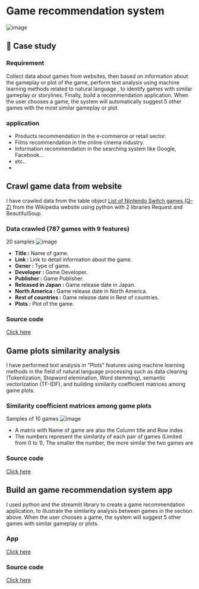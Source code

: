 # Game recommendation system
![image](https://github.com/DooPhiLong/Game-recommendation-system/assets/120476961/9ea48faa-b205-4172-a815-c5d3e540c866)

## 💼 Case study 

### Requirement
Collect data about games from websites, then based on information about the gameplay or plot of the game, perform text analysis using machine learning methods related to natural language , to identify games with similar gameplay or storylines. Finally, build a recommendation application. When the user chooses a game, the system will automatically suggest 5 other games with the most similar gameplay or plot.
### application
- Products recommendation in the e-commerce or retail sector.
- Films recommendation in the online cinema industry.
- Information recommendation in the searching system like Google, Facebook...
- etc..
- 
## Crawl game data from website
I have crawled data from the table object [List of Nintendo Switch games (Q–Z)](https://en.wikipedia.org/wiki/List_of_Nintendo_Switch_games_(Q%E2%80%93Z)) from the Wikipedia website using python with 2 libraries Request and BeautifulSoup.
### Data crawled (787 games with 9 features)
20 samples
![image](https://github.com/DooPhiLong/Game-recommendation-system/assets/120476961/97896a55-75a5-435b-87fe-24e9efea8b92)

- **Title :** Name of game.
- **Link :** Link to detail information about the game.
- **Gener :** Type of game.
- **Developer :** Game Developer.
- **Publisher :** Game Publisher.
- **Released in Japan :** Game release date in Japan.
- **North America :** Game release date in North America.
- **Rest of countries :** Game release date in Rest of countries.
- **Plots :** Plot of the game.
### Source code
[Click here](https://github.com/DooPhiLong/Game-recommendation-system/blob/main/drawlData_soup.py)

## Game plots similarity analysis
I have performed text analysis in "Plots" features using machine learning methods in the field of natural language processing such as data cleaning (Tokenlization, Stopword elemination, Word stemming), semantic vectorization (TF-IDF), and building similarity coefficient matrices among game plots.
### Similarity coefficient matrices among game plots
Samples of 10 games 
![image](https://github.com/DooPhiLong/Game-recommendation-system/assets/120476961/bd9674a9-ad18-4a42-b396-80bca2d212e6)
- A matrix with Name of game are also the Column title and Row index
- The numbers represent the similarity of each pair of games (Limited from 0 to 1), The smaller the number, the more similar the two games are
### Source code
[Click here](https://github.com/DooPhiLong/Game-recommendation-system/blob/main/Model_similarity.py)

## Build an game recommendation system app
I used python and the streamlit library to create a game recommendation application, to illustrate the similarity analysis between games in the section above. When the user chooses a game, the system will suggest 5 other games with similar gameplay or plots.
### App
[Click here](https://game-recommendation-system.streamlit.app/)
### Source code
[Click here](https://github.com/DooPhiLong/Game-recommendation-system/blob/main/RecommendSystem_app.py)

  





